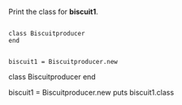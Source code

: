 Print the class for **biscuit1**.

<codeblock language="ruby" type="exercise" testMode="fixedInput">
<code>
class Biscuitproducer
end

biscuit1 = Biscuitproducer.new
</code>

<solution>
class Biscuitproducer
end

biscuit1 = Biscuitproducer.new
puts biscuit1.class
</solution>
</codeblock>